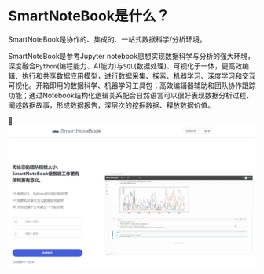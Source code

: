 # SmartNoteBook是什么？

SmartNoteBook是协作的、集成的、一站式数据科学/分析环境。

SmartNoteBook是参考Jupyter notebook思想实现数据科学与分析的强大环境，深度融合`Python`(编程能力、AI能力)与`SQL`(数据处理)、可视化于一体，更高效编辑、执行和共享数据应用模型，进行数据采集、探索、机器学习、深度学习和交互可视化。开箱即用的数据科学、机器学习工具包；高效编辑器辅助和团队协作跟踪功能；通过Notebook结构化逻辑关系配合自然语言可以很好表现数据分析过程、阐述数据故事，形成数据报告，深层次的挖掘数据、释放数据价值。

![](/assets/import.png)